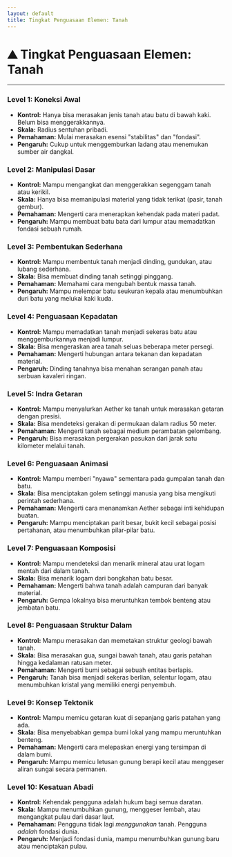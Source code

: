 ```yaml
---
layout: default
title: Tingkat Penguasaan Elemen: Tanah
---
```

# ⛰️ Tingkat Penguasaan Elemen: Tanah

---

### Level 1: Koneksi Awal
*   **Kontrol:** Hanya bisa merasakan jenis tanah atau batu di bawah kaki. Belum bisa menggerakkannya.
*   **Skala:** Radius sentuhan pribadi.
*   **Pemahaman:** Mulai merasakan esensi "stabilitas" dan "fondasi".
*   **Pengaruh:** Cukup untuk menggemburkan ladang atau menemukan sumber air dangkal.

### Level 2: Manipulasi Dasar
*   **Kontrol:** Mampu mengangkat dan menggerakkan segenggam tanah atau kerikil.
*   **Skala:** Hanya bisa memanipulasi material yang tidak terikat (pasir, tanah gembur).
*   **Pemahaman:** Mengerti cara menerapkan kehendak pada materi padat.
*   **Pengaruh:** Mampu membuat batu bata dari lumpur atau memadatkan fondasi sebuah rumah.

### Level 3: Pembentukan Sederhana
*   **Kontrol:** Mampu membentuk tanah menjadi dinding, gundukan, atau lubang sederhana.
*   **Skala:** Bisa membuat dinding tanah setinggi pinggang.
*   **Pemahaman:** Memahami cara mengubah bentuk massa tanah.
*   **Pengaruh:** Mampu melempar batu seukuran kepala atau menumbuhkan duri batu yang melukai kaki kuda.

### Level 4: Penguasaan Kepadatan
*   **Kontrol:** Mampu memadatkan tanah menjadi sekeras batu atau menggemburkannya menjadi lumpur.
*   **Skala:** Bisa mengeraskan area tanah seluas beberapa meter persegi.
*   **Pemahaman:** Mengerti hubungan antara tekanan dan kepadatan material.
*   **Pengaruh:** Dinding tanahnya bisa menahan serangan panah atau serbuan kavaleri ringan.

### Level 5: Indra Getaran
*   **Kontrol:** Mampu menyalurkan Aether ke tanah untuk merasakan getaran dengan presisi.
*   **Skala:** Bisa mendeteksi gerakan di permukaan dalam radius 50 meter.
*   **Pemahaman:** Mengerti tanah sebagai medium perambatan gelombang.
*   **Pengaruh:** Bisa merasakan pergerakan pasukan dari jarak satu kilometer melalui tanah.

### Level 6: Penguasaan Animasi
*   **Kontrol:** Mampu memberi "nyawa" sementara pada gumpalan tanah dan batu.
*   **Skala:** Bisa menciptakan golem setinggi manusia yang bisa mengikuti perintah sederhana.
*   **Pemahaman:** Mengerti cara menanamkan Aether sebagai inti kehidupan buatan.
*   **Pengaruh:** Mampu menciptakan parit besar, bukit kecil sebagai posisi pertahanan, atau menumbuhkan pilar-pilar batu.

### Level 7: Penguasaan Komposisi
*   **Kontrol:** Mampu mendeteksi dan menarik mineral atau urat logam mentah dari dalam tanah.
*   **Skala:** Bisa menarik logam dari bongkahan batu besar.
*   **Pemahaman:** Mengerti bahwa tanah adalah campuran dari banyak material.
*   **Pengaruh:** Gempa lokalnya bisa meruntuhkan tembok benteng atau jembatan batu.

### Level 8: Penguasaan Struktur Dalam
*   **Kontrol:** Mampu merasakan dan memetakan struktur geologi bawah tanah.
*   **Skala:** Bisa merasakan gua, sungai bawah tanah, atau garis patahan hingga kedalaman ratusan meter.
*   **Pemahaman:** Mengerti bumi sebagai sebuah entitas berlapis.
*   **Pengaruh:** Tanah bisa menjadi sekeras berlian, selentur logam, atau menumbuhkan kristal yang memiliki energi penyembuh.

### Level 9: Konsep Tektonik
*   **Kontrol:** Mampu memicu getaran kuat di sepanjang garis patahan yang ada.
*   **Skala:** Bisa menyebabkan gempa bumi lokal yang mampu meruntuhkan benteng.
*   **Pemahaman:** Mengerti cara melepaskan energi yang tersimpan di dalam bumi.
*   **Pengaruh:** Mampu memicu letusan gunung berapi kecil atau menggeser aliran sungai secara permanen.

### Level 10: Kesatuan Abadi
*   **Kontrol:** Kehendak pengguna adalah hukum bagi semua daratan.
*   **Skala:** Mampu menumbuhkan gunung, menggeser lembah, atau mengangkat pulau dari dasar laut.
*   **Pemahaman:** Pengguna tidak lagi *menggunakan* tanah. Pengguna *adalah* fondasi dunia.
*   **Pengaruh:** Menjadi fondasi dunia, mampu menumbuhkan gunung baru atau menciptakan pulau.